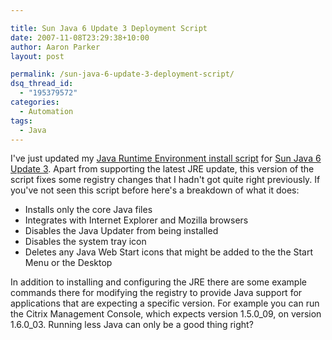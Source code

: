 ```yaml
---

title: Sun Java 6 Update 3 Deployment Script
date: 2007-11-08T23:29:38+10:00
author: Aaron Parker
layout: post

permalink: /sun-java-6-update-3-deployment-script/
dsq_thread_id:
  - "195379572"
categories:
  - Automation
tags:
  - Java
---
```

I've just updated my [Java Runtime Environment install script]({{site.baseurl}}/unattended/unattended-install-sun-java-runtime-environment-16-update-3) for [Sun Java 6 Update 3](http://www.java.com/en/download/windows_manual.jsp?locale=en&host=www.java.com:80). Apart from supporting the latest JRE update, this version of the script fixes some registry changes that I hadn't got quite right previously. If you've not seen this script before here's a breakdown of what it does:

  * Installs only the core Java files
  * Integrates with Internet Explorer and Mozilla browsers
  * Disables the Java Updater from being installed
  * Disables the system tray icon
  * Deletes any Java Web Start icons that might be added to the the Start Menu or the Desktop

In addition to installing and configuring the JRE there are some example commands there for modifying the registry to provide Java support for applications that are expecting a specific version. For example you can run the Citrix Management Console, which expects version 1.5.0\_09, on version 1.6.0\_03. Running less Java can only be a good thing right?